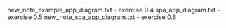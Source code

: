 new_note_example_app_diagram.txt - exercise 0.4
spa_app_diagram.txt - exercise 0.5
new_note_spa_app_diagram.txt - exercise 0.6